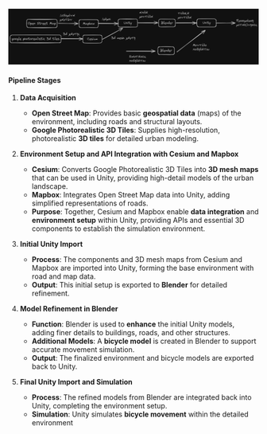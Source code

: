 
![Image](plan.png)

#### Pipeline Stages

1. **Data Acquisition**  
   - **Open Street Map**: Provides basic **geospatial data** (maps) of the environment, including roads and structural layouts.
   - **Google Photorealistic 3D Tiles**: Supplies high-resolution, photorealistic **3D tiles** for detailed urban modeling.

2. **Environment Setup and API Integration with Cesium and Mapbox**  
   - **Cesium**: Converts Google Photorealistic 3D Tiles into **3D mesh maps** that can be used in Unity, providing high-detail models of the urban landscape.
   - **Mapbox**: Integrates Open Street Map data into Unity, adding simplified representations of roads.
   - **Purpose**: Together, Cesium and Mapbox enable **data integration** and **environment setup** within Unity, providing APIs and essential 3D components to establish the simulation environment.

3. **Initial Unity Import**  
   - **Process**: The components and 3D mesh maps from Cesium and Mapbox are imported into Unity, forming the base environment with road and map data.
   - **Output**: This initial setup is exported to **Blender** for detailed refinement.

4. **Model Refinement in Blender**  
   - **Function**: Blender is used to **enhance** the initial Unity models, adding finer details to buildings, roads, and other structures.
   - **Additional Models**: A **bicycle model** is created in Blender to support accurate movement simulation.
   - **Output**: The finalized environment and bicycle models are exported back to Unity.

5. **Final Unity Import and Simulation**  
   - **Process**: The refined models from Blender are integrated back into Unity, completing the environment setup.
   - **Simulation**: Unity simulates **bicycle movement** within the detailed environment